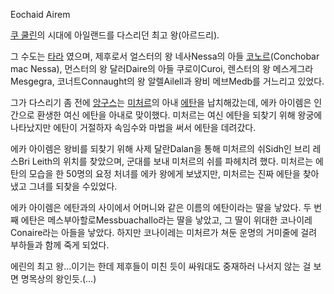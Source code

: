 Eochaid Airem  

[쿠 쿨린](%EC%BF%A0%20%EC%BF%A8%EB%A6%B0.md)의 시대에 아일랜드를 다스리던 최고 왕(아르드리).

그 수도는 [타라](%ED%83%80%EB%9D%BC.md) 였으며, 제후로서 얼스터의 왕 네사Nessa의 아들
[코노르](%EC%BD%94%EB%85%B8%EB%A5%B4.md)(Conchobar mac Nessa), 먼스터의 왕 달러Daire의
아들 쿠로이Curoi, 렌스터의 왕 메스게그라Mesgegra, 코너트Connaught의 왕 알렐Ailell과 왕비 메브Medb를 거느리고
있었다.

그가 다스리기 좀 전에 [앙구스](%EC%95%99%EA%B5%AC%EC%8A%A4.md)는
[미처르](%EB%AF%B8%EC%B2%98%EB%A5%B4.md)의 아내 [에탄](%EC%97%90%ED%83%84.md)을
납치해갔는데, 에카 아이렘은 인간으로 환생한 여신 에탄을 아내로 맞이했다. 미처르는 여신 에탄을 되찾기 위해 왕궁에 나타났지만 에탄이
거절하자 속임수와 마법을 써서 에탄을 데려갔다.

에카 아이렘은 왕비를 되찾기 위해 사제 달란Dalan을 통해 미처르의 쉬Sidh인 브리 레스Bri Leith의 위치를 찾았으며, 군대를 보내
미처르의 쉬를 파헤치려 했다. 미처르는 에탄의 모습을 한 50명의 요정 처녀를 에카 왕에게 보냈지만, 미처르는 진짜 에탄을 찾아냈고 그녀를
되찾을 수있었다.  

에카 아이렘은 에탄과의 사이에서 어머니와 같은 이름의 에탄이라는 딸을 낳았다. 두 번째 에탄은 메스부아할로Messbuachallo라는 딸을
낳았고, 그 딸이 위대한 코나이레Conaire라는 아들을 낳았다. 하지만 코나이레는 미처르가 쳐둔 운명의 거미줄에 걸려 부하들과 함께 죽게
되었다.  

에린의 최고 왕...이기는 한데 제후들이 미친 듯이 싸워대도 중재하러 나서지 않는 걸 보면 명목상의 왕인듯.(...)  

